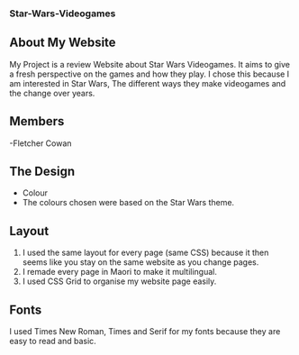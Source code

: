 ### Star-Wars-Videogames

## About My Website
My Project is a review Website about Star Wars Videogames. It aims to give a fresh perspective on the games and how they play.
I chose this because I am interested in Star Wars, The different ways they make videogames and the change over years.

## Members
-Fletcher Cowan

## The Design
- Colour
- The colours chosen were based on the Star Wars theme.

## Layout

1. I used the same layout for every page (same CSS) because it then seems like you stay on the same website as you change pages.
2. I remade every page in Maori to make it multilingual.
3. I used CSS Grid to organise my website page easily.

## Fonts 

I used Times New Roman, Times and Serif for my fonts because they are easy to read and basic.


